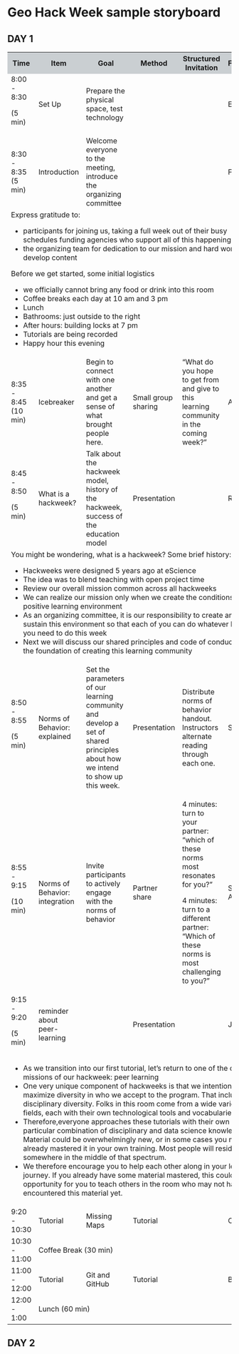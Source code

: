 # Geo Hack Week sample storyboard

## DAY 1

<table>
  <col width="80">
  <col width="80">
    <col width="130">
  <col width="130">
    <col width="130">
  <col width="80">
<tbody>

<tr bgcolor="#cacfd2">
    <th>Time</th>
    <th>Item</th>
    <th>Goal</th>
    <th>Method</th>
    <th>Structured Invitation</th>
    <th>Facilitator</th>
</tr>

<tr>
    <td>8:00 - 8:30 <p> (5 min) </td>
    <td>Set Up</td>
    <td>Prepare the physical space, test technology</td>
    <td> </td>
    <td> </td>
    <td>Everyone</td>
</tr>

<tr>
    <td>8:30 - 8:35 (5 min) </td>
    <td>Introduction</td>
    <td>Welcome everyone to the meeting, introduce the organizing committee</td>
    <td> </td>
    <td> </td>
    <td>Freidrich</td>
</tr>

<tr>
<td colspan=6>
Express gratitude to:
    <ul>
        <li>participants for joining us, taking a full week out of their busy schedules
        funding agencies who support all of this happening
        <li> the organizing team for dedication to our mission and hard work to develop content
    </ul>

Before we get started, some initial logistics
    <ul>
        <li> we officially cannot bring any food or drink into this room
        <li> Coffee breaks each day at 10 am and 3 pm
        <li> Lunch
        <li> Bathrooms: just outside to the right
        <li> After hours: building locks at 7 pm
        <li> Tutorials are being recorded
        <li> Happy hour this evening
    </ul>
</td>


<tr> 
    <td>8:35 - 8:45 (10 min)</td>
    <td>Icebreaker</td>
    <td>Begin to connect with one another and get a sense of what brought people here.</td>
    <td>Small group sharing</td>
    <td>“What do you hope to get from and give to this learning community in the coming week?”</td>
    <td>Anthony</td> 
</tr>


<tr>
    <td> 8:45 - 8:50 <p> (5 min)</td>
    <td> What is a hackweek?</td>
    <td>Talk about the hackweek model, history of the hackweek, success of the education model</td>
    <td>Presentation</td>
    <td></td>
    <td>Rob</td> 
</tr>

<td colspan=6>
You might be wondering, what is a hackweek? Some brief history:
    <ul>
        <li> Hackweeks were designed 5 years ago at eScience
        <li> The idea was to blend teaching with open project time
        <li> Review our overall mission common across all hackweeks
        <li> We can realize our mission only when we create the conditions for a positive learning environment
        <li> As an organizing committee, it  is our responsibility to create and sustain this environment so that each of you can do whatever learning you need to do this week
        <li> Next we will discuss our shared principles and code of conduct that are the foundation of creating this learning community
    </ul>
</td>

<tr>
    <td> 8:50 - 8:55 <p> (5 min)</td>
    <td> Norms of Behavior: explained</td>
    <td>Set the parameters of our learning community and develop a set of shared principles about how we intend to show up this week.</td>
    <td>Presentation</td>
    <td>Distribute norms of behavior handout. Instructors alternate reading through each one.</td>
    <td>Shay</td> 
</tr>

<tr>
    <td> 8:55 - 9:15 <p> (10 min)</td>
    <td> Norms of Behavior: integration</td>
    <td>Invite participants to actively engage with the norms of behavior</td>
    <td>Partner share</td>
    <td>
    <p>4 minutes: turn to your partner: “which of these norms most resonates for you?”
    <p>4 minutes: turn to a different partner: “Which of these norms is most challenging to you?”
    </td>
    <td>Shay and Anthony</td> 
</tr>


<tr>
    <td> 9:15 - 9:20 <p> (5 min)</td>
    <td> reminder about peer-learning</td>
    <td></td>
    <td>Presentation</td>
    <td></td>
    <td>Joe</td> 
</tr>

<td colspan=6>
    <ul>
        <li> As we transition into our first tutorial, let’s return to one of the core missions of our hackweek: peer learning
        <li> One very unique component of hackweeks is that we intentionally maximize diversity in who we accept to the program. That includes disciplinary diversity. Folks in this room come from a wide variety of fields, each with their own technological tools and vocabularies.
        <li> Therefore,everyone approaches these tutorials with their own particular combination of disciplinary and data science knowledge. Material could be overwhelmingly new, or in some cases you may have already mastered it in your own training. Most people will reside somewhere in the middle of that spectrum. 
        <li> We therefore encourage you to help each other along in your learning journey. If you already have some material mastered, this could be an opportunity for you to teach others in the room who may not have encountered this material yet.  
    </ul>
</td>

<tr>
    <td> 9:20 - 10:30 </td>
    <td> Tutorial</td>
    <td>Missing Maps</td>
    <td>Tutorial</td>
    <td></td>
    <td>Chase</td> 
</tr>

<tr>
    <td>10:30 - 11:00</td>
    <td colspan = 5> Coffee Break (30 min) </td>
</tr>

<tr>
    <td> 11:00 - 12:00 </td>
    <td> Tutorial</td>
    <td>Git and GitHub</td>
    <td>Tutorial</td>
    <td></td>
    <td>Ben</td> 
</tr>

<tr>
    <td>12:00 - 1:00 </td>
    <td colspan = 5> Lunch (60 min)</td>
</tr>

</tbody>
</table>

## DAY 2
